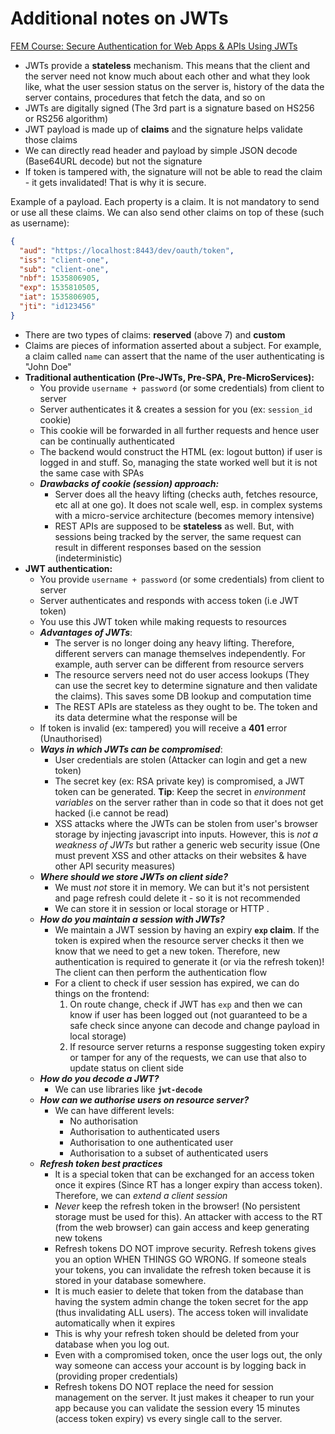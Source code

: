 # Additional notes on JWTs

[FEM Course: Secure Authentication for Web Apps & APIs Using JWTs](https://frontendmasters.com/courses/secure-auth-jwt/getting-started/)

- JWTs provide a **stateless** mechanism. This means that the client and the server need not know much about each other and what they look like, what the user session status on the server is, history of the data the server contains,  procedures that fetch the data, and so on
- JWTs are digitally signed (The 3rd part is a signature based on HS256 or RS256 algorithm)
- JWT payload is made up of **claims** and the signature helps validate those claims
- We can directly read header and payload by simple JSON decode (Base64URL decode) but not the signature
- If token is tampered with, the signature will not be able to read the claim - it gets invalidated! That is why it is secure.

Example of a payload. Each property is a claim. It is not mandatory to send or use all these claims. We can also send other claims on top of these (such as username):
```json
{
  "aud": "https://localhost:8443/dev/oauth/token",
  "iss": "client-one",
  "sub": "client-one",
  "nbf": 1535806905,
  "exp": 1535810505,
  "iat": 1535806905,
  "jti": "id123456"
}
```

- There are two types of claims: **reserved** (above 7) and **custom**
- Claims are pieces of information asserted about a subject. For example, a claim called `name` can assert that the name of the user authenticating is "John Doe"
- **Traditional authentication (Pre-JWTs, Pre-SPA, Pre-MicroServices):**
	- You provide `username + password` (or some credentials) from client to server
	- Server authenticates it & creates a session for you (ex: `session_id` cookie)
	- This cookie will be forwarded in all further requests and hence user can be continually authenticated
	- The backend would construct the HTML (ex: logout button) if user is logged in and stuff. So, managing the state worked well but it is not the same case with SPAs
	- ***Drawbacks of cookie (session) approach:***
		- Server does all the heavy lifting (checks auth, fetches resource, etc all at one go). It does not scale well, esp. in complex systems with a micro-service architecture (becomes memory intensive)
		- REST APIs are supposed to be **stateless** as well. But, with sessions being tracked by the server, the same request can result in different responses based on the session (indeterministic)
- **JWT authentication:**
	-  You provide `username + password` (or some credentials) from client to server
	- Server authenticates and responds with access token (i.e JWT token)
	- You use this JWT token while making requests to resources
	- ***Advantages of JWTs***:
		- The server is no longer doing any heavy lifting. Therefore, different servers can manage themselves independently. For example, auth server can be different from resource servers
		- The resource servers need not do user access lookups (They can use the secret key to determine signature and then validate the claims). This saves some DB lookup and computation time
		- The REST APIs are stateless as they ought to be. The token and its data determine what the response will be
	- If token is invalid (ex: tampered) you will receive a **401** error (Unauthorised)
	- ***Ways in which JWTs can be compromised***:
		- User credentials are stolen (Attacker can login and get a new token)
		- The secret key (ex: RSA private key) is compromised, a JWT token can be generated. **Tip**: Keep the secret in *environment variables* on the server rather than in code so that it does not get hacked (i.e cannot be read)
		- XSS attacks where the JWTs can be stolen from user's browser storage by injecting javascript into inputs. However, this is *not a weakness of JWTs* but rather a generic web security issue (One must prevent XSS and other attacks on their websites & have other API security measures)
	- ***Where should we store JWTs on client side?***
		- We must *not* store it in memory. We can but it's not persistent and page refresh could delete it - so it is not recommended
		- We can store it in session or local storage or HTTP . 
	- ***How do you maintain a session with JWTs?***
		- We maintain a JWT session by having an expiry **`exp` claim**. If the token is expired when the resource server checks it then we know that we need to get a new token. Therefore, new authentication is required to generate it (or via the refresh token)! The client can then perform the authentication flow
		- For a client to check if user session has expired, we can do things on the frontend:
			1. On route change, check if JWT has `exp` and then we can know if user has been logged out (not guaranteed to be a safe check since anyone can decode and change payload in local storage)
			2. If resource server returns a response suggesting token expiry or tamper for any of the requests, we can use that also to update status on client side
	- ***How do you decode a JWT?***
		- We can use libraries like **`jwt-decode`**
	- ***How can we authorise users on resource server?***
		- We can have different levels:
			- No authorisation
			- Authorisation to authenticated users
			- Authorisation to one authenticated user
			- Authorisation to a subset of authenticated users
	- ***Refresh token best practices***
		- It is a special token that can be exchanged for an access token once it expires (Since RT has a longer expiry than access token). Therefore, we can *extend a client session*
		- *Never* keep the refresh token in the browser! (No persistent storage must be used for this). An attacker with access to the RT (from the web browser) can gain access and keep generating new tokens
		- Refresh tokens DO NOT improve security. Refresh tokens gives you an option WHEN THINGS GO WRONG. If someone steals your tokens, you can invalidate the refresh token because it is stored in your database somewhere. 
		- It is much easier to delete that token from the database than having the system admin change the token secret for the app (thus invalidating ALL users). The access token will invalidate automatically when it expires
		- This is why your refresh token should be deleted from your database when you log out.
		- Even with a compromised token, once the user logs out, the only way someone can access your account is by logging back in (providing proper credentials)
		- Refresh tokens DO NOT replace the need for session management on the server. It just makes it cheaper to run your app because you can validate the session every 15 minutes (access token expiry) vs every single call to the server.

